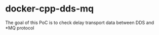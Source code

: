 # docker-cpp-dds-mq
The goal of this PoC is to check delay transport data between DDS and *MQ protocol
